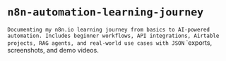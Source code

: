 # `n8n-automation-learning-journey`
`Documenting my n8n.io learning journey from basics to AI-powered automation. Includes beginner workflows, API integrations, Airtable projects, RAG agents, and real-world use cases with JSON` `exports, screenshots, and demo videos.
